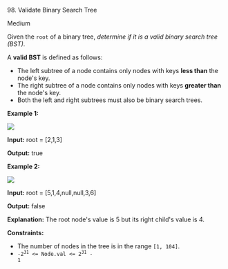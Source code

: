 ﻿98\. Validate Binary Search Tree

Medium

Given the `root` of a binary tree, _determine if it is a valid binary search tree (BST)_.

A **valid BST** is defined as follows:

*   The left subtree of a node contains only nodes with keys **less than** the node's key.
*   The right subtree of a node contains only nodes with keys **greater than** the node's key.
*   Both the left and right subtrees must also be binary search trees.

**Example 1:**

![](https://assets.leetcode.com/uploads/2020/12/01/tree1.jpg)

**Input:** root = \[2,1,3\]

**Output:** true 

**Example 2:**

![](https://assets.leetcode.com/uploads/2020/12/01/tree2.jpg)

**Input:** root = \[5,1,4,null,null,3,6\]

**Output:** false

**Explanation:** The root node's value is 5 but its right child's value is 4. 

**Constraints:**

*   The number of nodes in the tree is in the range `[1, 104]`.
*   <code>-2<sup>31</sup> <= Node.val <= 2<sup>31</sup> - 1</code>